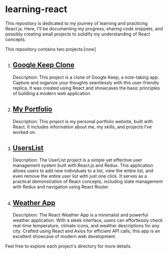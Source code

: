 # learning-react
This repository is dedicated to my journey of learning and practicing React.js. Here, I'll be documenting my progress, sharing code snippets, and possibly creating small projects to solidify my understanding of React concepts.

This repository contains two projects:[now]

1. ## [Google Keep Clone](./google-keep-clone)
   Description: This project is a clone of Google Keep, a note-taking app. Capture and organize your thoughts seamlessly with this user-friendly replica, It was created using React and showcases the basic principles of building a modern web application.

2. ## [My Portfolio](./my-portfolio)
   Description: This project is my personal portfolio website, built with React. It includes information about me, my skills, and projects I've worked on.

3. ## [UsersList](./learning-redux)
   Description: The UserList project is a simple yet effective user management system built with React.js and Redux. This application allows users to add new individuals to a list, view the entire list, and even remove the entire user list with just one click. It serves as a practical demonstration of React concepts, including state management with Redux and navigation using React Router.

4. ## [Weather App](./weather-app)
   Description: The React Weather App is a minimalist and powerful weather application. With a sleek interface, users can effortlessly check real-time temperature, climate icons, and weather descriptions for any city. Crafted using React and Axios for efficient API calls, this app is an excellent showcase of modern web development.

Feel free to explore each project's directory for more details.

